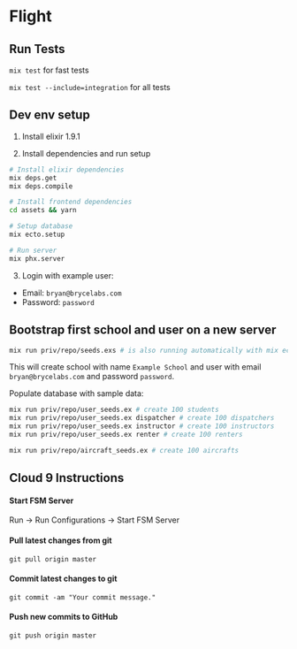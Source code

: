 # Flight

## Run Tests
`mix test` for fast tests

`mix test --include=integration` for all tests

## Dev env setup

1. Install elixir 1.9.1

2. Install dependencies and run setup
```bash
# Install elixir dependencies
mix deps.get
mix deps.compile

# Install frontend dependencies
cd assets && yarn

# Setup database
mix ecto.setup

# Run server
mix phx.server
```

3. Login with example user:
- Email: `bryan@brycelabs.com`
- Password: `password`

## Bootstrap first school and user on a new server

```bash
mix run priv/repo/seeds.exs # is also running automatically with mix ecto.setup
```

This will create school with name `Example School` and user with email `bryan@brycelabs.com` and password `password`.

Populate database with sample data:
```bash
mix run priv/repo/user_seeds.ex # create 100 students
mix run priv/repo/user_seeds.ex dispatcher # create 100 dispatchers
mix run priv/repo/user_seeds.ex instructor # create 100 instructors
mix run priv/repo/user_seeds.ex renter # create 100 renters

mix run priv/repo/aircraft_seeds.ex # create 100 aircrafts
```

## Cloud 9 Instructions

#### Start FSM Server

Run -> Run Configurations -> Start FSM Server


#### Pull latest changes from git

```
git pull origin master
```

#### Commit latest changes to git

```
git commit -am "Your commit message."
```

#### Push new commits to GitHub

```
git push origin master
```
